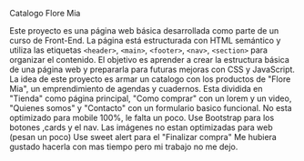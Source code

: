 Catalogo Flore Mia

Este proyecto es una página web básica desarrollada como parte de un curso de Front-End.
La página está estructurada con HTML semántico y utiliza las etiquetas `<header>`,
`<main>`, `<footer>`,  `<nav>`, `<section>` para organizar el contenido. El objetivo es aprender a crear la estructura básica de una página web y prepararla para futuras mejoras con CSS y
JavaScript.
La idea de este proyecto es armar un catalogo con los productos de "Flore Mia", un emprendimiento de agendas y cuadernos.
Esta dividida en "Tienda" como página principal, "Como comprar" con un lorem y un video, "Quienes somos" y "Contacto" con un formulario basico funcional.
No esta optimizado para mobile 100%, le falta un poco.
Use Bootstrap para los botones ,cards y el nav.
Las imágenes no estan optimizadas para web (pesan un poco)
Use sweet alert para el "Finalizar compra"
Me hubiera gustado hacerla con mas tiempo pero mi trabajo no me dejo.
